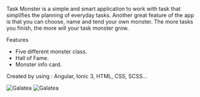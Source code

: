 Task Monster is a simple and smart application to work with task that simplifies the planning of everyday tasks. Another great feature of the app is that you can choose, name and tend your own monster. The more tasks you finish, the more will your task monster grow.

Features
- Five different monster class.
- Hall of Fame.
- Monster info card.

Created by using : Angular, Ionic 3, HTML, CSS, SCSS...

![Galatea](https://lh3.googleusercontent.com/fL44D_aSbxI1pcqiAgD6d193WtNJpYRRhK2YQ6MvNmdVVnI2-b2Z-AH6dONJywxbuxWp=w1920-h938-rw "screens")
![Galatea](https://lh3.googleusercontent.com/tra3x24kS97ec62tyL03hsGJxc3U1i_vfOzIeNDJnSsof46vhGnR0N9LbKvRDpCjDQae=w1920-h938-rw "screens")
